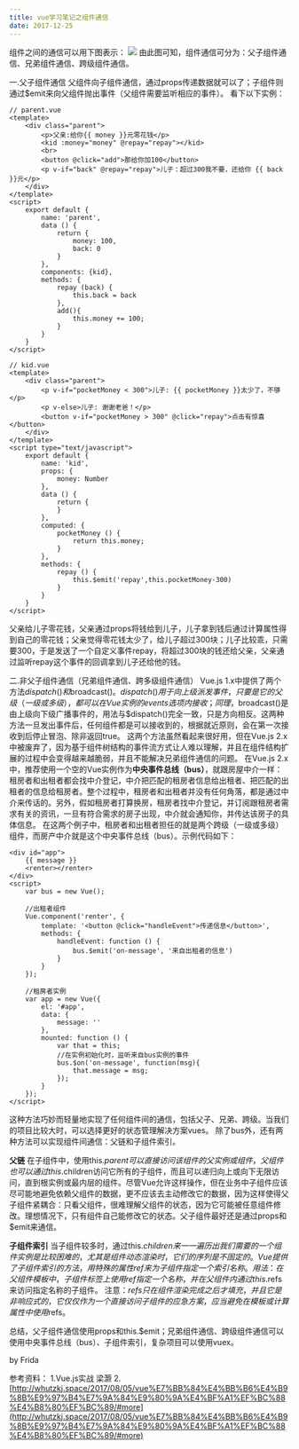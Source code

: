 ```yaml
---
title: vue学习笔记之组件通信
date: 2017-12-25
---
```


<!-- 为了更方便归档，请先完善以上信息，正文贴下面 -->
<!--
注意点：
0. 文章中的资源（主要是图片）引用请使用 HTTPS
1. 文章末可以加上自己的署名，如： by [Kaola](http://www.kaola.com)
2. 最好不要用 NOS 图床，感觉加防盗链是迟早的事
3. 文章会定期归档到 https://blog.kaolafed.com/
-->
组件之间的通信可以用下图表示：
![](https://haitao.nos.netease.com/14166f31-f2b8-4bb5-bea1-d16336e51631.png)
由此图可知，组件通信可分为：父子组件通信、兄弟组件通信、跨级组件通信。

一.父子组件通信
父组件向子组件通信，通过props传递数据就可以了；子组件则通过$emit来向父组件抛出事件（父组件需要监听相应的事件）。
看下以下实例：
```
// parent.vue
<template>
    <div class="parent">
        <p>父亲:给你{{ money }}元零花钱</p>
        <kid :money="money" @repay="repay"></kid>
        <br>
        <button @click="add">那给你加100</button>
        <p v-if="back" @repay="repay">儿子：超过300我不要，还给你 {{ back }}元</p>
    </div>
</template>
<script>
    export default {
        name: 'parent',
        data () {
            return {
                money: 100,
                back: 0
            }
        },
        components: {kid},
        methods: {
            repay (back) {
                this.back = back
            },
            add(){
                this.money += 100;
            }
        }
    }
</script>
```
```
// kid.vue
<template>
    <div class="parent">
        <p v-if="pocketMoney < 300">儿子: {{ pocketMoney }}太少了，不够 </p>
        <p v-else>儿子: 谢谢老爸！</p>
        <button v-if="pocketMoney > 300" @click="repay">点击有惊喜</button>
    </div>
</template>
<script type="text/javascript">
    export default {
        name: 'kid',
        props: {
            money: Number
        },
        data () {
            return {
            }
        },
        computed: {
            pocketMoney () {
                return this.money;
            }
        },
        methods: {
            repay () {
                this.$emit('repay',this.pocketMoney-300)
            }
        }
    }
</script>
```
父亲给儿子零花钱，父亲通过props将钱给到儿子，儿子拿到钱后通过计算属性得到自己的零花钱；父亲觉得零花钱太少了，给儿子超过300块；儿子比较乖，只需要300，于是发送了一个自定义事件repay，将超过300块的钱还给父亲，父亲通过监听repay这个事件的回调拿到儿子还给他的钱。

二.非父子组件通信（兄弟组件通信、跨多级组件通信）
Vue.js 1.x中提供了两个方法$dispatch()和$broadcast()。$dispatch()用于向上级派发事件，只要是它的父级（一级或多级），都可以在Vue实例的events选项内接收；同理，$broadcast()是由上级向下级广播事件的，用法与$dispatch()完全一致，只是方向相反。这两种方法一旦发出事件后，任何组件都是可以接收到的，根据就近原则，会在第一次接收到后停止冒泡、除非返回true。
    这两个方法虽然看起来很好用，但在Vue.js 2.x中被废弃了，因为基于组件树结构的事件流方式让人难以理解，并且在组件结构扩展的过程中会变得越来越脆弱，并且不能解决兄弟组件通信的问题。
    在Vue.js 2.x中，推荐使用一个空的Vue实例作为**中央事件总线（bus）**，就跟房屋中介一样：租房者和出租者都会找中介登记，中介把匹配的租房者信息给出租者、把匹配的出租者的信息给租房者。整个过程中，租房者和出租者并没有任何角落，都是通过中介来传话的。另外，假如租房者打算换房，租房者找中介登记，并订阅跟租房者需求有关的资讯，一旦有符合需求的房子出现，中介就会通知你，并传达该房子的具体信息。
    在这两个例子中，租房者和出租者担任的就是两个跨级（一级或多级）组件，而房产中介就是这个中央事件总线（bus）。示例代码如下：
```
<div id="app">
    {{ message }}
    <renter></renter>
</div>
<script>
    var bus = new Vue();

    //出租者组件
    Vue.component('renter', {
        template: '<button @click="handleEvent">传递信息</button>',
        methods: {
            handleEvent: function () {
                bus.$emit('on-message', '来自出租者的信息')
            }
        }
    });

    //租房者实例
    var app = new Vue({
        el: '#app',
        data: {
            message: ''
        },
        mounted: function () {
            var that = this;
            //在实例初始化时，监听来自bus实例的事件
            bus.$on('on-message', function(msg){
                that.message = msg;
            });
        }
    });
</script>
```
这种方法巧妙而轻量地实现了任何组件间的通信，包括父子、兄弟、跨级。当我们的项目比较大时，可以选择更好的状态管理解决方案vues。
除了bus外，还有两种方法可以实现组件间通信：父链和子组件索引。
   
**父链**
在子组件中，使用this.$parent可以直接访问该组件的父实例或组件，父组件也可以通过this.$children访问它所有的子组件，而且可以递归向上或向下无限访问，直到根实例或最内层的组件。尽管Vue允许这样操作，但在业务中子组件应该尽可能地避免依赖父组件的数据，更不应该去主动修改它的数据，因为这样使得父子组件紧耦合：只看父组件，很难理解父组件的状态，因为它可能被任意组件修改。理想情况下，只有组件自己能修改它的状态。父子组件最好还是通过props和$emit来通信。

**子组件索引**
当子组件较多时，通过this.$children来一一遍历出我们需要的一个组件实例是比较困难的，尤其是组件动态渲染时，它们的序列是不固定的。Vue提供了子组件索引的方法，用特殊的属性ref来为子组件指定一个索引名称。用法：在父组件模板中，子组件标签上使用ref指定一个名称，并在父组件内通过this.$refs来访问指定名称的子组件。
    注意：$refs只在组件渲染完成之后才填充，并且它是非响应式的，它仅仅作为一个直接访问子组件的应急方案，应当避免在模板或计算属性中使用$refs。

总结，父子组件通信使用props和this.$emit；兄弟组件通信、跨级组件通信可以使用中央事件总线（bus）、子组件索引，复杂项目可以使用vuex。

by Frida

参考资料：
1.Vue.js实战 梁灏
2.[http://whutzkj.space/2017/08/05/vue%E7%BB%84%E4%BB%B6%E4%B9%8B%E9%97%B4%E7%9A%84%E9%80%9A%E4%BF%A1%EF%BC%88%E4%B8%80%EF%BC%89/#more](http://whutzkj.space/2017/08/05/vue%E7%BB%84%E4%BB%B6%E4%B9%8B%E9%97%B4%E7%9A%84%E9%80%9A%E4%BF%A1%EF%BC%88%E4%B8%80%EF%BC%89/#more)